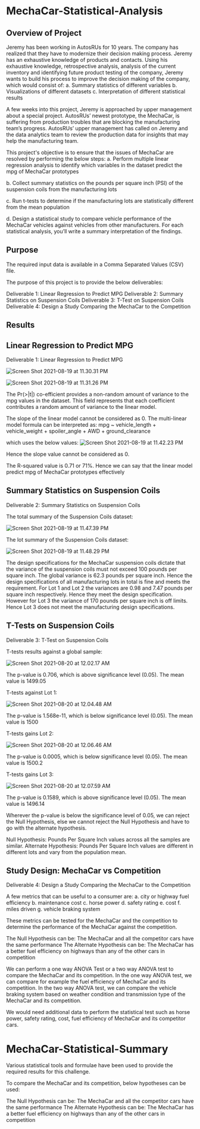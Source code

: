 #   MechaCar-Statistical-Analysis

## Overview of Project
Jeremy has been working in AutosRUs for 10 years. The company has realized that they have to modernize their decision making process. Jeremy has an exhaustive knowledge of products and contacts.
Using his exhaustive knowledge, retrospective analysis, analysis of the current inventory and identifying future product testing of the company, Jeremy wants to build his process to improve the decision making of the company, which would consist of:
a. Summary statistics of different variables
b. Visualizations of different datasets
c. Interpretation of different statistical results

A few weeks into this project, Jeremy is approached by upper management about a special project. AutosRUs’ newest prototype, the MechaCar, is suffering from production troubles that are blocking the manufacturing team’s progress. AutosRUs’ upper management has called on Jeremy and the data analytics team to review the production data for insights that may help the manufacturing team.

This project's objective is to ensure that the issues of MechaCar are resolved by performing the below steps:
a. Perform multiple linear regression analysis to identify which variables in the dataset predict the mpg of MechaCar prototypes

b. Collect summary statistics on the pounds per square inch (PSI) of the suspension coils from the manufacturing lots

c. Run t-tests to determine if the manufacturing lots are statistically different from the mean population

d. Design a statistical study to compare vehicle performance of the MechaCar vehicles against vehicles from other manufacturers. For each statistical analysis, you’ll write a summary interpretation of the findings.



## Purpose

The required input data is available in a Comma Separated Values (CSV) file.

The purpose of this project is to provide the below deliverables:

Deliverable 1: Linear Regression to Predict MPG
Deliverable 2: Summary Statistics on Suspension Coils
Deliverable 3: T-Test on Suspension Coils
Deliverable 4: Design a Study Comparing the MechaCar to the Competition

## Results

## Linear Regression to Predict MPG

Deliverable 1: Linear Regression to Predict MPG

![Screen Shot 2021-08-19 at 11.30.31 PM](https://i.imgur.com/CHpJfzm.png)

![Screen Shot 2021-08-19 at 11.31.26 PM](https://i.imgur.com/Uf8WOg6.png)

The Pr(>|t|) co-efficient provides a non-random amount of variance to the mpg values in the dataset. This field represents that each coefficient contributes a random amount of variance to the linear model. 

The slope of the linear model cannot be considered as 0. 
The multi-linear model formula can be interpreted as:
mpg ~ vehicle_length + vehicle_weight + spoiler_angle + 
    AWD + ground_clearance

which uses the below values:
![Screen Shot 2021-08-19 at 11.42.23 PM](https://i.imgur.com/9xm6sSF.png)

Hence the slope value cannot be considered as 0.

The R-squared value is 0.71 or 71%. Hence we can say that the linear model predict mpg of MechaCar prototypes effectively

## Summary Statistics on Suspension Coils

Deliverable 2: Summary Statistics on Suspension Coils

The total summary of the Suspension Coils dataset:

![Screen Shot 2021-08-19 at 11.47.39 PM](https://i.imgur.com/NHZT6Wt.png)

The lot summary of the Suspension Coils dataset:

![Screen Shot 2021-08-19 at 11.48.29 PM](https://i.imgur.com/nuOg2Ac.png)

The design specifications for the MechaCar suspension coils dictate that the variance of the suspension coils must not exceed 100 pounds per square inch.
The global variance is 62.3 pounds per square inch. Hence the design specifications of all manufacturing lots in total is fine and meets the requirement. 
For Lot 1 and Lot 2 the variances are 0.98 and 7.47 pounds per square inch respectively. Hence they meet the design specification.
However for Lot 3 the variance of 170 pounds per square inch is off limits. Hence Lot 3 does not meet the manufacturing design specifications.

## T-Tests on Suspension Coils

Deliverable 3: T-Test on Suspension Coils

T-tests results against a global sample:

![Screen Shot 2021-08-20 at 12.02.17 AM](https://i.imgur.com/z2gSE0m.png)


The p-value is 0.706, which is above significance level (0.05). 
The mean value is 1499.05

T-tests against Lot 1:

![Screen Shot 2021-08-20 at 12.04.48 AM](https://i.imgur.com/rYzcJbW.png)

The p-value is 1.568e-11, which is below significance level (0.05). 
The mean value is 1500

T-tests gains Lot 2:

![Screen Shot 2021-08-20 at 12.06.46 AM](https://i.imgur.com/NOlVUyk.png)

The p-value is 0.0005, which is below significance level (0.05). 
The mean value is 1500.2

T-tests gains Lot 3:

![Screen Shot 2021-08-20 at 12.07.59 AM](https://i.imgur.com/fQM92Qa.png)

The p-value is 0.1589, which is above significance level (0.05). 
The mean value is 1496.14

Wherever the p-value is below the significance level of 0.05, we can reject the Null Hypothesis, else we cannot reject the Null Hypothesis and have to go with the alternate hypothesis.

Null Hypothesis: Pounds Per Square Inch values across all the samples are similar.
Alternate Hypothesis: Pounds Per Square Inch values are different in different lots and vary from the population mean.

## Study Design: MechaCar vs Competition

Deliverable 4: Design a Study Comparing the MechaCar to the Competition

A few metrics that can be useful to a consumer are:
a. city or highway fuel efficiency
b. maintenance cost
c. horse power
d. safety rating
e. cost
f. miles driven
g. vehicle braking system

These metrics can be tested for the MechaCar and the competition to determine the performance of the MechaCar against the competition.

The Null Hypothesis can be: The MechaCar and all the competitor cars have the same performance
The Alternate Hypothesis can be: The MechaCar has a better fuel efficiency on highways than any of the other cars in competition

We can perform a one way ANOVA Test or a two way ANOVA test to compare the MechaCar and its competition.
In the one way ANOVA test, we can compare for example the fuel efficiency of MechaCar and its competition.
In the two way ANOVA test, we can compare the vehicle braking system based on weather condition and transmission type of the MechaCar and its competition.

We would need additional data to perform the statistical test such as horse power, safety rating, cost, fuel efficiency of MechaCar and its competitor cars.


#   MechaCar-Statistical-Summary

Various statistical tools and formulae have been used to provide the required results for this challenge.

To compare the MechaCar and its competition, below hypotheses can be used:

The Null Hypothesis can be: The MechaCar and all the competitor cars have the same performance
The Alternate Hypothesis can be: The MechaCar has a better fuel efficiency on highways than any of the other cars in competition






